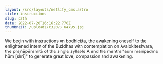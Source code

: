 ```yaml
---
layout: /src/layouts/netlify_cms.astro
title: Instructions
slug: path
date: 2022-07-20T16:16:22.770Z
thumbnail: /uploads/c32073_64x95.jpg
---
```

We begin with instructions on bodhicitta, the awakening oneself to the enlightened intent of the Buddhas with contemplation on Avalokiteshvara, the prajñāpāramitā of the single syllable A and the mantra "aum manipadme hūm [shrī]" to generate great love, compassion and awakening.